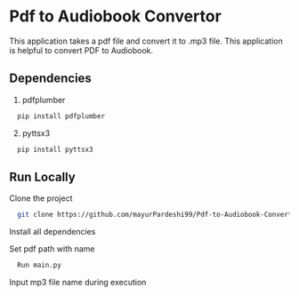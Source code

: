 

# Pdf to Audiobook Convertor

This application takes a pdf file and convert it to .mp3 file. This application is helpful to convert PDF to Audiobook.

## Dependencies

1. pdfplumber


```bash
  pip install pdfplumber
```
2. pyttsx3


```bash
  pip install pyttsx3
```

## Run Locally

Clone the project

```bash
  git clone https://github.com/mayurPardeshi99/Pdf-to-Audiobook-Convertor.git
```

Install all dependencies

Set pdf path with name

```bash
  Run main.py
```

Input mp3 file name during execution



  

